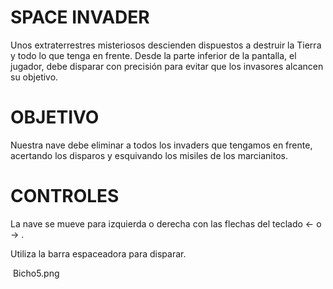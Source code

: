 # SPACE INVADER

Unos extraterrestres misteriosos descienden dispuestos a destruir la Tierra y todo lo que tenga en frente. 
Desde la parte inferior de la pantalla, el jugador, debe disparar con precisión para evitar que los invasores alcancen su objetivo. 

# OBJETIVO

Nuestra nave debe eliminar a todos los invaders que tengamos en frente, acertando los disparos y esquivando los misiles de los marcianitos.

# CONTROLES

La nave se mueve para izquierda o derecha con las flechas del teclado ← o → .

Utiliza la barra espaceadora para disparar.
 
 
 
 
 <img>  Bicho5.png

